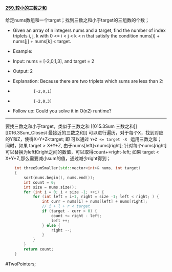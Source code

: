 #### [259.较小的三数之和](https://leetcode.cn/problems/3sum-smaller/)

给定nums数组和一个target；找到三数之和小于target的三组数的个数；

 - Given an array of n integers nums and a target, find the number of index triplets i, j, k with 0 <= i < j < k < n that satisfy the condition nums[i] + nums[j] + nums[k] < target.
 - Example:
 - Input: nums = [-2,0,1,3], and target = 2
 - Output: 2

 - Explanation: Because there are two triplets which sums are less than 2:
 -              [-2,0,1]
 -              [-2,0,3]

 - Follow up: Could you solve it in O(n2) runtime?
---- ----

要找三数之和小于target，类似于三数之和 [[015.3Sum 三数之和]] [[016.3Sum_Closest 最接近的三数之和]]
可以进行遍历，对于每个X，找到对应的Y和Z，使得X+Y+Z<target;
即 可以通过 `Y+Z <= target -X ` 运用三数之和；
同时，如果 target > X+Y+Z, 由于nums[left]<nums[right];
针对每个nums[right] 可以替换为left和right之间的数值，可以取得count+=right-left;
如果 target < X+Y+Z,那么需要减小sum的值，通过减少right得到；

```cpp
    int threeSumSmaller(std::vector<int>& nums, int target)
    {
        sort(nums.begin(), nums.end());
        int count = 0;
        int size = nums.size();
        for (int i = 0; i < size -1; ++i) {
            for (int left = i+1, right = size -1; left < right; ) {
                int curr = nums[i] + nums[left] + nums[right];
                // i + l + r < target
                if (target - curr > 0) {
                    count += right - left;
                    left ++;
                } else {
                    right --;
                }
            }
        }
        return count;
    }
```
#TwoPointers;
